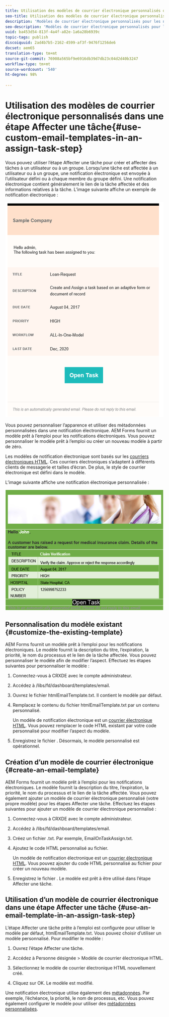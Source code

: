 ```yaml
---
title: Utilisation des modèles de courrier électronique personnalisés dans une étape Affecter une tâche
seo-title: Utilisation des modèles de courrier électronique personnalisés dans une étape Affecter une tâche
description: 'Modèles de courrier électronique personnalisés pour les notifications électroniques de processus de formulaires '
seo-description: 'Modèles de courrier électronique personnalisés pour les notifications électroniques de processus de formulaires '
uuid: ba453d54-813f-4a4f-a82e-1a6a28b6939c
topic-tags: publish
discoiquuid: 2ad4b7b5-2162-4599-af3f-9476f1256de6
docset: aem65
translation-type: tm+mt
source-git-commit: 76908a565bf9e6916db39d7db23c04d2d40b3247
workflow-type: tm+mt
source-wordcount: '540'
ht-degree: 98%

---
```



# Utilisation des modèles de courrier électronique personnalisés dans une étape Affecter une tâche{#use-custom-email-templates-in-an-assign-task-step}

Vous pouvez utiliser l’étape Affecter une tâche pour créer et affecter des tâches à un utilisateur ou à un groupe. Lorsqu’une tâche est affectée à un utilisateur ou à un groupe, une notification électronique est envoyée à l’utilisateur défini ou à chaque membre du groupe défini. Une notification électronique contient généralement le lien de la tâche affectée et des informations relatives à la tâche. L’image suivante affiche un exemple de notification électronique :

![Notification électronique avec modèle prêt à l’emploi](do-not-localize/default_email_template_new.png)

Vous pouvez personnaliser l’apparence et utiliser des métadonnées personnalisées dans une notification électronique. AEM Forms fournit un modèle prêt à l’emploi pour les notifications électroniques. Vous pouvez personnaliser le modèle prêt à l’emploi ou créer un nouveau modèle à partir de zéro.

Les modèles de notification électronique sont basés sur les [courriers électroniques HTML](https://en.wikipedia.org/wiki/HTML_email). Ces courriers électroniques s’adaptent à différents clients de messagerie et tailles d’écran. De plus, le style de courrier électronique est défini dans le modèle.

L’image suivante affiche une notification électronique personnalisée :

![Notification électronique à l’aide du modèle personnalisé](do-not-localize/customized-email.png)

## Personnalisation du modèle existant {#customize-the-existing-template}

AEM Forms fournit un modèle prêt à l’emploi pour les notifications électroniques. Le modèle fournit la description du titre, l’expiration, la priorité, le nom du processus et le lien de la tâche affectée. Vous pouvez personnaliser le modèle afin de modifier l’aspect. Effectuez les étapes suivantes pour personnaliser le modèle :

1. Connectez-vous à CRXDE avec le compte administrateur.

1. Accédez à /libs/fd/dashboard/templates/email.

1. Ouvrez le fichier htmlEmailTemplate.txt. Il contient le modèle par défaut.

1. Remplacez le contenu du fichier htmlEmailTemplate.txt par un contenu personnalisé.

   Un modèle de notification électronique est un [courrier électronique HTML](https://en.wikipedia.org/wiki/HTML_email). Vous pouvez remplacer le code HTML existant par votre code personnalisé pour modifier l’aspect du modèle.

1. Enregistrez le fichier . Désormais, le modèle personnalisé est opérationnel.

## Création d’un modèle de courrier électronique {#create-an-email-template}

AEM Forms fournit un modèle prêt à l’emploi pour les notifications électroniques. Le modèle fournit la description du titre, l’expiration, la priorité, le nom du processus et le lien de la tâche affectée. Vous pouvez également ajouter un modèle de courrier électronique personnalisé (votre propre modèle) pour les étapes Affecter une tâche. Effectuez les étapes suivantes pour ajouter un modèle de courrier électronique personnalisé :

1. Connectez-vous à CRXDE avec le compte administrateur.

1. Accédez à /libs/fd/dashboard/templates/email.

1. Créez un fichier .txt. Par exemple, EmailOnTaskAssign.txt.

1. Ajoutez le code HTML personnalisé au fichier.

   Un modèle de notification électronique est un [courrier électronique HTML](https://en.wikipedia.org/wiki/HTML_email). Vous pouvez ajouter du code HTML personnalisé au fichier pour créer un nouveau modèle.

1. Enregistrez le fichier . Le modèle est prêt à être utilisé dans l’étape Affecter une tâche.

## Utilisation d’un modèle de courrier électronique dans une étape Affecter une tâche {#use-an-email-template-in-an-assign-task-step}

L’étape Affecter une tâche prête à l’emploi est configurée pour utiliser le modèle par défaut, htmlEmailTemplate.txt. Vous pouvez choisir d’utiliser un modèle personnalisé. Pour modifier le modèle :

1. Ouvrez l’étape Affecter une tâche.

1. Accédez à Personne désignée > Modèle de courrier électronique HTML.

1. Sélectionnez le modèle de courrier électronique HTML nouvellement créé.

1. Cliquez sur OK. Le modèle est modifié.

Une notification électronique utilise également des [métadonnées](../../forms/using/use-metadata-in-email-notifications.md). Par exemple, l’échéance, la priorité, le nom de processus, etc. Vous pouvez également configurer le modèle pour utiliser des [métadonnées personnalisées](../../forms/using/use-metadata-in-email-notifications.md#using-custom-metadata-in-an-email-notification).
